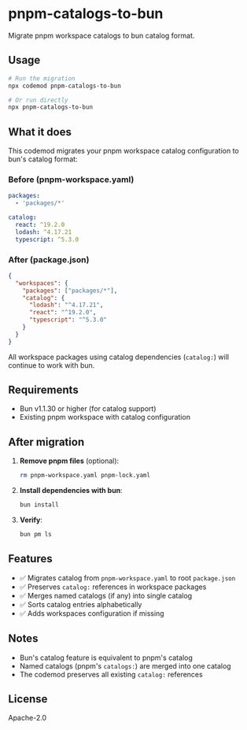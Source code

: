 # pnpm-catalogs-to-bun

Migrate pnpm workspace catalogs to bun catalog format.

## Usage

```bash
# Run the migration
npx codemod pnpm-catalogs-to-bun

# Or run directly
npx pnpm-catalogs-to-bun
```

## What it does

This codemod migrates your pnpm workspace catalog configuration to bun's catalog format:

### Before (pnpm-workspace.yaml)

```yaml
packages:
  - 'packages/*'

catalog:
  react: ^19.2.0
  lodash: ^4.17.21
  typescript: ^5.3.0
```

### After (package.json)

```json
{
  "workspaces": {
    "packages": ["packages/*"],
    "catalog": {
      "lodash": "^4.17.21",
      "react": "^19.2.0",
      "typescript": "^5.3.0"
    }
  }
}
```

All workspace packages using catalog dependencies (`catalog:`) will continue to work with bun.

## Requirements

- Bun v1.1.30 or higher (for catalog support)
- Existing pnpm workspace with catalog configuration

## After migration

1. **Remove pnpm files** (optional):
   ```bash
   rm pnpm-workspace.yaml pnpm-lock.yaml
   ```

2. **Install dependencies with bun**:
   ```bash
   bun install
   ```

3. **Verify**:
   ```bash
   bun pm ls
   ```

## Features

- ✅ Migrates catalog from `pnpm-workspace.yaml` to root `package.json`
- ✅ Preserves `catalog:` references in workspace packages
- ✅ Merges named catalogs (if any) into single catalog
- ✅ Sorts catalog entries alphabetically
- ✅ Adds workspaces configuration if missing

## Notes

- Bun's catalog feature is equivalent to pnpm's catalog
- Named catalogs (pnpm's `catalogs:`) are merged into one catalog
- The codemod preserves all existing `catalog:` references

## License

Apache-2.0

